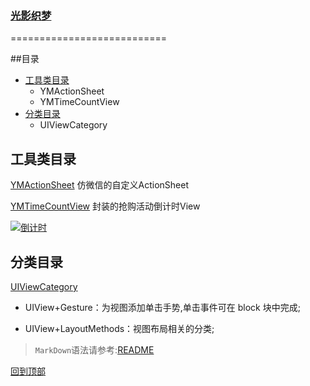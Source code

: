 ###	[光影织梦](http://harbingwang.github.io/)
===========================

##目录
* [工具类目录](#工具类目录)
    * YMActionSheet
    * YMTimeCountView
* [分类目录](#分类目录)
    * UIViewCategory

工具类目录
-----------
[YMActionSheet](https://github.com/HarbingWang/Project/tree/master/HBMobileProject/Expand/Tool/YMActionSheet "YMActionSheet") 仿微信的自定义ActionSheet

[YMTimeCountView](https://github.com/HarbingWang/Project/tree/master/HBMobileProject/Expand/Tool/TimeCountView "YMTimeCountView") 封装的抢购活动倒计时View

[![倒计时](https://github.com/HarbingWang/ImgaeRepo/blob/master/store.gif "商城倒计时动画")](http://harbingwang.github.io/)


分类目录
-----------
[UIViewCategory](https://github.com/HarbingWang/Project/tree/master/HBMobileProject/Expand/Category/UIViewCategory)
* UIView+Gesture：为视图添加单击手势,单击事件可在 block 块中完成;
- UIView+LayoutMethods：视图布局相关的分类;

> `MarkDown`语法请参考:[README](https://github.com/guodongxiaren/README)

[回到顶部](#readme)
